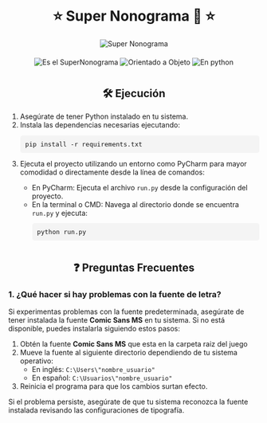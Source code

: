 <div style="text-align: center;">

# ⭐ Super Nonograma 🚀 ⭐

<img src="https://github.com/user-attachments/assets/6df42562-f7cd-48d4-979d-909bae98a71a" alt="Super Nonograma" />

<div style="margin: 20px 0;">
    <img src="https://img.shields.io/badge/Es%20el%20SuperNonograma-%F0%9F%92%AF-6fea6b" alt="Es el SuperNonograma" />
    <img src="https://img.shields.io/badge/Orientado%20a%20Objeto-%F0%9F%98%8E-60d8e8" alt="Orientado a Objeto" />
    <img src="https://img.shields.io/badge/En%20python-%F0%9F%90%8D-a45ce0" alt="En python" />
</div>

<h2 style="margin-top: 40px; font-size: 1.5em;">🛠️ Ejecución</h2>

<ol style="text-align: left; font-size: 1em;">
    <li>Asegúrate de tener Python instalado en tu sistema.</li>
    <li>Instala las dependencias necesarias ejecutando:
        <pre style="background-color: #f4f4f4; padding: 10px; border-radius: 5px; font-size: 0.9em;">pip install -r requirements.txt</pre>
    </li>
    <li>Ejecuta el proyecto utilizando un entorno como PyCharm para mayor comodidad o directamente desde la línea de comandos:</li>
    <ul>
        <li>En PyCharm: Ejecuta el archivo <code>run.py</code> desde la configuración del proyecto.</li>
        <li>En la terminal o CMD: Navega al directorio donde se encuentra <code>run.py</code> y ejecuta:
            <pre style="background-color: #f4f4f4; padding: 10px; border-radius: 5px; font-size: 0.9em;">python run.py</pre>
        </li>
    </ul>
</ol>

<h2 style="margin-top: 40px; font-size: 1.5em;">❓ Preguntas Frecuentes</h2>

<div style="text-align: left; font-size: 1em;">
    <h3>1. ¿Qué hacer si hay problemas con la fuente de letra?</h3>
    <p>Si experimentas problemas con la fuente predeterminada, asegúrate de tener instalada la fuente <strong>Comic Sans MS</strong> en tu sistema. Si no está disponible, puedes instalarla siguiendo estos pasos:</p>
    <ol>
        <li>Obtén la fuente <strong>Comic Sans MS</strong> que esta en la carpeta raiz del juego</li>
        <li>Mueve la fuente al siguiente directorio dependiendo de tu sistema operativo:
            <ul>
                <li>En inglés: <code>C:\Users\"nombre_usuario"</code></li>
                <li>En español: <code>C:\Usuarios\"nombre_usuario"</code></li>
            </ul>
        </li>
        <li>Reinicia el programa para que los cambios surtan efecto.</li>
    </ol>
    <p>Si el problema persiste, asegúrate de que tu sistema reconozca la fuente instalada revisando las configuraciones de tipografía.</p>
</div>

</div>
